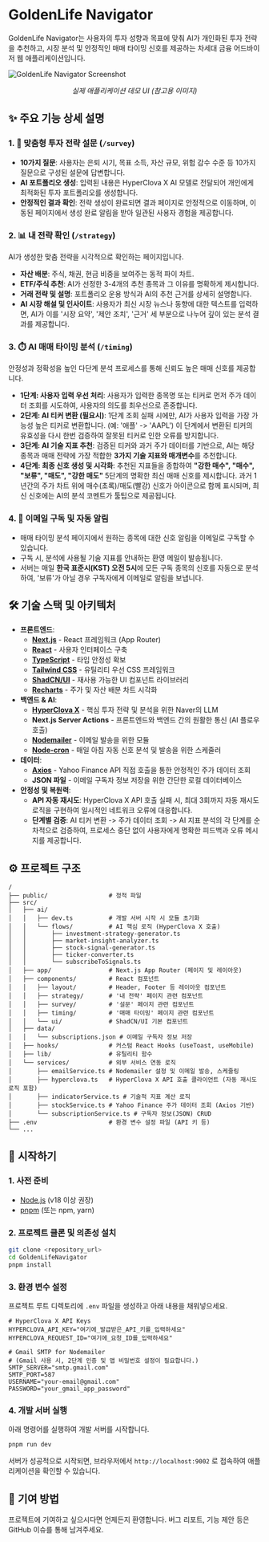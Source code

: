 
# GoldenLife Navigator

GoldenLife Navigator는 사용자의 투자 성향과 목표에 맞춰 AI가 개인화된 투자 전략을 추천하고, 시장 분석 및 안정적인 매매 타이밍 신호를 제공하는 차세대 금융 어드바이저 웹 애플리케이션입니다.

![GoldenLife Navigator Screenshot](https://placehold.co/800x450.png?text=GoldenLife+Navigator+UI)
*<p align="center">실제 애플리케이션 데모 UI (참고용 이미지)</p>*

## ✨ 주요 기능 상세 설명

### 1. 🤖 맞춤형 투자 전략 설문 (`/survey`)
-   **10가지 질문**: 사용자는 은퇴 시기, 목표 소득, 자산 규모, 위험 감수 수준 등 10가지 질문으로 구성된 설문에 답변합니다.
-   **AI 포트폴리오 생성**: 입력된 내용은 HyperClova X AI 모델로 전달되어 개인에게 최적화된 투자 포트폴리오를 생성합니다.
-   **안정적인 결과 확인**: 전략 생성이 완료되면 결과 페이지로 안정적으로 이동하며, 이동된 페이지에서 생성 완료 알림을 받아 일관된 사용자 경험을 제공합니다.

### 2. 📊 내 전략 확인 (`/strategy`)
AI가 생성한 맞춤 전략을 시각적으로 확인하는 페이지입니다.
-   **자산 배분**: 주식, 채권, 현금 비중을 보여주는 동적 파이 차트.
-   **ETF/주식 추천**: AI가 선정한 3-4개의 추천 종목과 그 이유를 명확하게 제시합니다.
-   **거래 전략 및 설명**: 포트폴리오 운용 방식과 AI의 추천 근거를 상세히 설명합니다.
-   **AI 시장 해설 및 인사이트**: 사용자가 최신 시장 뉴스나 동향에 대한 텍스트를 입력하면, AI가 이를 '시장 요약', '제안 조치', '근거' 세 부분으로 나누어 깊이 있는 분석 결과를 제공합니다.

### 3. ⏱️ AI 매매 타이밍 분석 (`/timing`)
안정성과 정확성을 높인 다단계 분석 프로세스를 통해 신뢰도 높은 매매 신호를 제공합니다.
-   **1단계: 사용자 입력 우선 처리**: 사용자가 입력한 종목명 또는 티커로 먼저 주가 데이터 조회를 시도하여, 사용자의 의도를 최우선으로 존중합니다.
-   **2단계: AI 티커 변환 (필요시)**: 1단계 조회 실패 시에만, AI가 사용자 입력을 가장 가능성 높은 티커로 변환합니다. (예: '애플' -> 'AAPL') 이 단계에서 변환된 티커의 유효성을 다시 한번 검증하여 잘못된 티커로 인한 오류를 방지합니다.
-   **3단계: AI 기술 지표 추천**: 검증된 티커와 과거 주가 데이터를 기반으로, AI는 해당 종목과 매매 전략에 가장 적합한 **3가지 기술 지표와 매개변수**를 추천합니다.
-   **4단계: 최종 신호 생성 및 시각화**: 추천된 지표들을 종합하여 **"강한 매수", "매수", "보류", "매도", "강한 매도"** 5단계의 명확한 최신 매매 신호를 제시합니다. 과거 1년간의 주가 차트 위에 매수(초록)/매도(빨강) 신호가 아이콘으로 함께 표시되며, 최신 신호에는 AI의 분석 코멘트가 툴팁으로 제공됩니다.

### 4. 📧 이메일 구독 및 자동 알림
-   매매 타이밍 분석 페이지에서 원하는 종목에 대한 신호 알림을 이메일로 구독할 수 있습니다.
-   구독 시, 분석에 사용될 기술 지표를 안내하는 환영 메일이 발송됩니다.
-   서버는 매일 **한국 표준시(KST) 오전 5시**에 모든 구독 종목의 신호를 자동으로 분석하여, '보류'가 아닐 경우 구독자에게 이메일로 알림을 보냅니다.

## 🛠️ 기술 스택 및 아키텍처

-   **프론트엔드**:
    -   [**Next.js**](https://nextjs.org/) - React 프레임워크 (App Router)
    -   [**React**](https://react.dev/) - 사용자 인터페이스 구축
    -   [**TypeScript**](https://www.typescriptlang.org/) - 타입 안정성 확보
    -   [**Tailwind CSS**](https://tailwindcss.com/) - 유틸리티 우선 CSS 프레임워크
    -   [**ShadCN/UI**](https://ui.shadcn.com/) - 재사용 가능한 UI 컴포넌트 라이브러리
    -   [**Recharts**](https://recharts.org/) - 주가 및 자산 배분 차트 시각화
-   **백엔드 & AI**:
    -   [**HyperClova X**](https://clovastudio.ncloud.com/) - 핵심 투자 전략 및 분석을 위한 Naver의 LLM
    -   **Next.js Server Actions** - 프론트엔드와 백엔드 간의 원활한 통신 (AI 플로우 호출)
    -   [**Nodemailer**](https://nodemailer.com/) - 이메일 발송을 위한 모듈
    -   [**Node-cron**](https://github.com/node-cron/node-cron) - 매일 아침 자동 신호 분석 및 발송을 위한 스케줄러
-   **데이터**:
    -   [**Axios**](https://axios-http.com/) - Yahoo Finance API 직접 호출을 통한 안정적인 주가 데이터 조회
    -   **JSON 파일** - 이메일 구독자 정보 저장을 위한 간단한 로컬 데이터베이스
-   **안정성 및 복원력**:
    -   **API 자동 재시도**: HyperClova X API 호출 실패 시, 최대 3회까지 자동 재시도 로직을 구현하여 일시적인 네트워크 오류에 대응합니다.
    -   **단계별 검증**: AI 티커 변환 -> 주가 데이터 조회 -> AI 지표 분석의 각 단계를 순차적으로 검증하여, 프로세스 중단 없이 사용자에게 명확한 피드백과 오류 메시지를 제공합니다.

## ⚙️ 프로젝트 구조

```
/
├── public/                 # 정적 파일
├── src/
│   ├── ai/
│   │   ├── dev.ts          # 개발 서버 시작 시 모듈 초기화
│   │   └── flows/          # AI 핵심 로직 (HyperClova X 호출)
│   │       ├── investment-strategy-generator.ts
│   │       ├── market-insight-analyzer.ts
│   │       ├── stock-signal-generator.ts
│   │       ├── ticker-converter.ts
│   │       └── subscribeToSignals.ts
│   ├── app/                # Next.js App Router (페이지 및 레이아웃)
│   ├── components/         # React 컴포넌트
│   │   ├── layout/         # Header, Footer 등 레이아웃 컴포넌트
│   │   ├── strategy/       # '내 전략' 페이지 관련 컴포넌트
│   │   ├── survey/         # '설문' 페이지 관련 컴포넌트
│   │   ├── timing/         # '매매 타이밍' 페이지 관련 컴포넌트
│   │   └── ui/             # ShadCN/UI 기본 컴포넌트
│   ├── data/
│   │   └── subscriptions.json # 이메일 구독자 정보 저장
│   ├── hooks/              # 커스텀 React Hooks (useToast, useMobile)
│   ├── lib/                # 유틸리티 함수
│   └── services/           # 외부 서비스 연동 로직
│       ├── emailService.ts # Nodemailer 설정 및 이메일 발송, 스케줄링
│       ├── hyperclova.ts   # HyperClova X API 호출 클라이언트 (자동 재시도 로직 포함)
│       ├── indicatorService.ts # 기술적 지표 계산 로직
│       ├── stockService.ts # Yahoo Finance 주가 데이터 조회 (Axios 기반)
│       └── subscriptionService.ts # 구독자 정보(JSON) CRUD
├── .env                    # 환경 변수 설정 파일 (API 키 등)
└── ...
```

## 🚀 시작하기

### 1. 사전 준비
-   [Node.js](https://nodejs.org/en) (v18 이상 권장)
-   [pnpm](https://pnpm.io/installation) (또는 npm, yarn)

### 2. 프로젝트 클론 및 의존성 설치
```bash
git clone <repository_url>
cd GoldenLifeNavigator
pnpm install
```

### 3. 환경 변수 설정
프로젝트 루트 디렉토리에 `.env` 파일을 생성하고 아래 내용을 채워넣으세요.

```env
# HyperClova X API Keys
HYPERCLOVA_API_KEY="여기에_발급받은_API_키를_입력하세요"
HYPERCLOVA_REQUEST_ID="여기에_요청_ID를_입력하세요"

# Gmail SMTP for Nodemailer
# (Gmail 사용 시, 2단계 인증 및 앱 비밀번호 설정이 필요합니다.)
SMTP_SERVER="smtp.gmail.com"
SMTP_PORT=587
USERNAME="your-email@gmail.com"
PASSWORD="your_gmail_app_password"
```

### 4. 개발 서버 실행
아래 명령어를 실행하여 개발 서버를 시작합니다.
```bash
pnpm run dev
```
서버가 성공적으로 시작되면, 브라우저에서 `http://localhost:9002` 로 접속하여 애플리케이션을 확인할 수 있습니다.

## 🤝 기여 방법
프로젝트에 기여하고 싶으시다면 언제든지 환영합니다. 버그 리포트, 기능 제안 등은 GitHub 이슈를 통해 남겨주세요.
